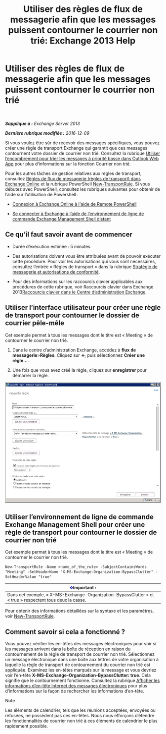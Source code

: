 ﻿---
title: 'Utiliser des règles de flux de messagerie afin que les messages puissent contourner le courrier non trié: Exchange 2013 Help'
TOCTitle: Utiliser des règles de flux de messagerie afin que les messages puissent contourner le courrier non trié
ms:assetid: 58e413f0-aa27-4307-bffd-4df03090a15e
ms:mtpsurl: https://technet.microsoft.com/fr-fr/library/Dn896639(v=EXCHG.150)
ms:contentKeyID: 64141267
ms.date: 04/24/2018
mtps_version: v=EXCHG.150
ms.translationtype: HT
---

# Utiliser des règles de flux de messagerie afin que les messages puissent contourner le courrier non trié

 

_**Sapplique à :** Exchange Server 2013_

_**Dernière rubrique modifiée :** 2016-12-09_

Si vous voulez être sûr de recevoir des messages spécifiques, vous pouvez créer une règle de transport Exchange qui garantit que ces messages contournent votre dossier de courrier non trié. Consultez la rubrique [Utiliser l’encombrement pour trier les messages à priorité basse dans Outlook Web App](https://go.microsoft.com/fwlink/p/?linkid=528411) pour plus d’informations sur la fonction Courrier non trié.

Pour les autres tâches de gestion relatives aux règles de transport, consultez [Règles de flux de messagerie (règles de transport) dans Exchange Online](https://technet.microsoft.com/fr-fr/library/jj919238\(v=exchg.150\)) et la rubrique PowerShell [New-TransportRule](https://technet.microsoft.com/fr-fr/library/bb125138\(v=exchg.150\)). Si vous débutez avec PowerShell, consultez les rubriques suivantes pour obtenir de l’aide sur l’utilisation de Powershell :

  - [Connexion à Exchange Online à l'aide de Remote PowerShell](https://technet.microsoft.com/fr-fr/library/jj984289\(v=exchg.150\))

  - [Se connecter à Exchange à l’aide de l’environnement de ligne de commande Exchange Management Shell distant](https://technet.microsoft.com/fr-fr/library/dd335083\(v=exchg.150\))

## Ce qu’il faut savoir avant de commencer

  - Durée d’exécution estimée : 5 minutes

  - Des autorisations doivent vous être attribuées avant de pouvoir exécuter cette procédure. Pour voir les autorisations qui vous sont nécessaires, consultez l’entrée « Règles de transport » dans la rubrique [Stratégie de messagerie et autorisations de conformité](messaging-policy-and-compliance-permissions-exchange-2013-help.md).

  - Pour des informations sur les raccourcis clavier applicables aux procédures de cette rubrique, voir Raccourcis clavier dans Exchange 2013[Raccourcis clavier dans le Centre d’administration Exchange](keyboard-shortcuts-in-the-exchange-admin-center-exchange-online-protection-help.md).

## Utiliser l’interface utilisateur pour créer une règle de transport pour contourner le dossier de courrier pêle-mêle

Cet exemple permet à tous les messages dont le titre est « Meeting » de contourner le courrier non trié.

1.  Dans le centre d’administration Exchange, accédez à **flux de messagerie**\>**Règles**. Cliquez sur ![Icône Ajouter](images/JJ218640.c1e75329-d6d7-4073-a27d-498590bbb558(EXCHG.150).gif "Icône Ajouter"), puis sélectionnez **Créer une règle...**.

2.  Une fois que vous avez créé la règle, cliquez sur **enregistrer** pour démarrer la règle.

![Exemple d’image : Si l’objet contient le mot « meeting », contourner le Courrier pêle-mêle](images/Dn896639.75957aa4-4b2a-4142-92ff-07f8ccc64d82(EXCHG.150).png "Exemple d’image : Si l’objet contient le mot « meeting », contourner le Courrier pêle-mêle")

## Utiliser l’environnement de ligne de commande Exchange Management Shell pour créer une règle de transport pour contourner le dossier de courrier non trié

Cet exemple permet à tous les messages dont le titre est « Meeting » de contourner le courrier non trié.

    New-TransportRule -Name <name_of_the_rule> -SubjectContainsWords "Meeting" -SetHeaderName "X-MS-Exchange-Organization-BypassClutter" -SetHeaderValue "true"

<table>
<thead>
<tr class="header">
<th><img src="images/JJ159813.important(EXCHG.150).gif" title="Important" alt="Important" />Important :</th>
</tr>
</thead>
<tbody>
<tr class="odd">
<td>Dans cet exemple, « X-MS-Exchange-Organization-BypassClutter » et « true » respectent tous deux la casse.</td>
</tr>
</tbody>
</table>


Pour obtenir des informations détaillées sur la syntaxe et les paramètres, voir [New-TransportRule](https://technet.microsoft.com/fr-fr/library/bb125138\(v=exchg.150\)).

## Comment savoir si cela a fonctionné ?

Vous pouvez vérifier les en-têtes des messages électroniques pour voir si les messages arrivent dans la boîte de réception en raison du contournement de la règle de transport de courrier non trié. Sélectionnez un message électronique dans une boîte aux lettres de votre organisation à laquelle la règle de transport de contournement du courrier non trié est appliquée. Examinez les en-têtes marqués sur le message et vous devriez voir l’en-tête **X-MS-Exchange-Organization-BypassClutter: true**. Cela signifie que le contournement fonctionne. Consultez la rubrique [Afficher les informations d’en-tête Internet des messages électroniques](https://go.microsoft.com/fwlink/p/?linkid=822530) pour plus d’informations sur la façon de rechercher les informations d’en-tête.

> [!NOTE]
> Les éléments de calendrier, tels que les réunions acceptées, envoyées ou refusées, ne possèdent pas ces en-têtes. Nous nous efforçons d’étendre les fonctionnalités de courrier non trié à ces éléments de calendrier le plus rapidement possible.

